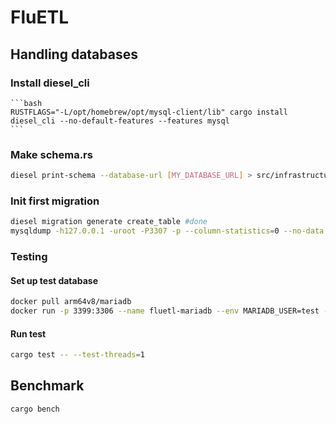 # FluETL
## Handling databases
### Install diesel_cli 
    ```bash
    RUSTFLAGS="-L/opt/homebrew/opt/mysql-client/lib" cargo install diesel_cli --no-default-features --features mysql
    ```

### Make schema.rs
```bash
diesel print-schema --database-url [MY_DATABASE_URL] > src/infrastructure/database/schema/[MY_DATABASE_NAME].rs
```

### Init first migration
```bash
diesel migration generate create_table #done
mysqldump -h127.0.0.1 -uroot -P3307 -p --column-statistics=0 --no-data [MY_DATABASE] > migrations/2023-08-10-164933_create_table/up.sql
```

### Testing
#### Set up test database
```bash
docker pull arm64v8/mariadb
docker run -p 3399:3306 --name fluetl-mariadb --env MARIADB_USER=test --env MARIADB_PASSWORD=test --env MARIADB_ROOT_PASSWORD=test  --env MARIADB_DATABASE=test arm64v8/mariadb:latest
```
 #### Run test
```bash
cargo test -- --test-threads=1
```

## Benchmark
```bash
cargo bench
```